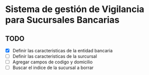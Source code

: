 # Sistema de gestión de Vigilancia para Sucursales Bancarias

## TODO
- [x] Definir las caracteristicas de la entidad bancaria
- [ ] Definir las caracteristicas de la surcursal
- [ ] Agregar campos de codigo y domicilio
- [ ] Buscar el indice de la sucursal a borrar